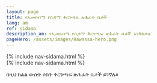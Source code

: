 ```yaml
---
layout: page
title: የኢመየብማ የሲዳማ ቅርንጫፍ ጽሕፈት ቤቶች
lang: am
ref: sidama
description_am: የኢመየብማ የሲዳማ ቅርንጫፍ ጽሕፈት ቤቶች እንቅስቃሴ
pageHero: /assets/images/Hawassa-hero.png
---
```


<aside class="post-aside">
	 {% include nav-sidama.html %}
</aside>
<div class="post-content">
	 {% include nav-sidama.html %}
	 <div>
	 	<p>
	 		በዚህ ክልል ውስጥ ሶስት ቅርንጫፍ ጽሕፈት ቤቶች ይገኛሉ።
	 	</p>
	 </div>
</div>